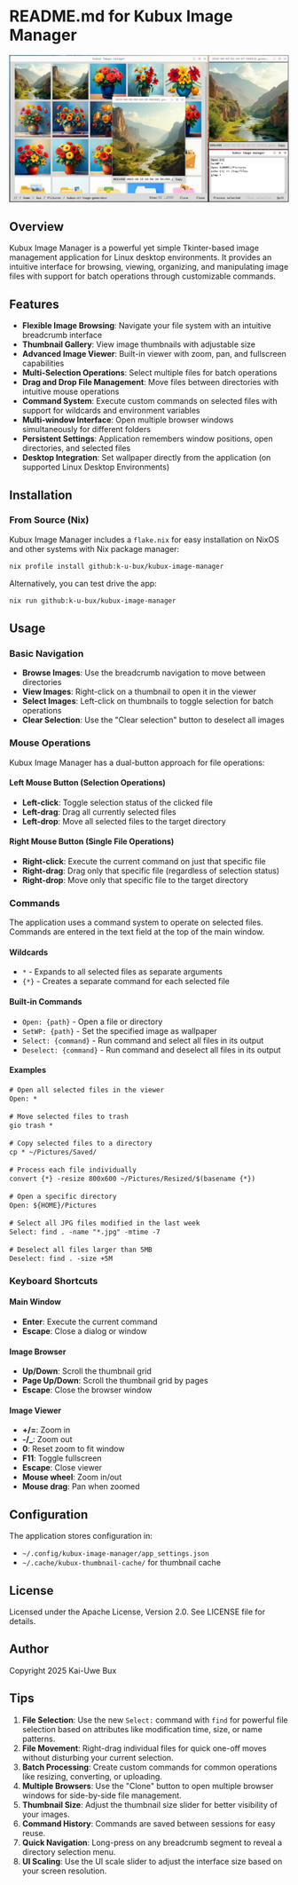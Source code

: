 # README.md for Kubux Image Manager

![Kubux Image Manager](screenshots/all-windows.png)

## Overview

Kubux Image Manager is a powerful yet simple Tkinter-based image management application for Linux desktop environments. It provides an intuitive interface for browsing, viewing, organizing, and manipulating image files with support for batch operations through customizable commands.

## Features

- **Flexible Image Browsing**: Navigate your file system with an intuitive breadcrumb interface
- **Thumbnail Gallery**: View image thumbnails with adjustable size
- **Advanced Image Viewer**: Built-in viewer with zoom, pan, and fullscreen capabilities
- **Multi-Selection Operations**: Select multiple files for batch operations
- **Drag and Drop File Management**: Move files between directories with intuitive mouse operations
- **Command System**: Execute custom commands on selected files with support for wildcards and environment variables
- **Multi-window Interface**: Open multiple browser windows simultaneously for different folders
- **Persistent Settings**: Application remembers window positions, open directories, and selected files
- **Desktop Integration**: Set wallpaper directly from the application (on supported Linux Desktop Environments)

## Installation

### From Source (Nix)

Kubux Image Manager includes a `flake.nix` for easy installation on NixOS and other systems with Nix package manager:

```bash
nix profile install github:k-u-bux/kubux-image-manager
```

Alternatively, you can test drive the app:

```bash
nix run github:k-u-bux/kubux-image-manager
```

## Usage

### Basic Navigation

- **Browse Images**: Use the breadcrumb navigation to move between directories
- **View Images**: Right-click on a thumbnail to open it in the viewer
- **Select Images**: Left-click on thumbnails to toggle selection for batch operations
- **Clear Selection**: Use the "Clear selection" button to deselect all images

### Mouse Operations

Kubux Image Manager has a dual-button approach for file operations:

#### Left Mouse Button (Selection Operations)
- **Left-click**: Toggle selection status of the clicked file
- **Left-drag**: Drag all currently selected files
- **Left-drop**: Move all selected files to the target directory

#### Right Mouse Button (Single File Operations)
- **Right-click**: Execute the current command on just that specific file
- **Right-drag**: Drag only that specific file (regardless of selection status)
- **Right-drop**: Move only that specific file to the target directory

### Commands

The application uses a command system to operate on selected files. Commands are entered in the text field at the top of the main window.

#### Wildcards

- `*` - Expands to all selected files as separate arguments
- `{*}` - Creates a separate command for each selected file

#### Built-in Commands

- `Open: {path}` - Open a file or directory
- `SetWP: {path}` - Set the specified image as wallpaper
- `Select: {command}` - Run command and select all files in its output
- `Deselect: {command}` - Run command and deselect all files in its output

#### Examples

```
# Open all selected files in the viewer
Open: *

# Move selected files to trash
gio trash *

# Copy selected files to a directory
cp * ~/Pictures/Saved/

# Process each file individually
convert {*} -resize 800x600 ~/Pictures/Resized/$(basename {*})

# Open a specific directory
Open: ${HOME}/Pictures

# Select all JPG files modified in the last week
Select: find . -name "*.jpg" -mtime -7

# Deselect all files larger than 5MB
Deselect: find . -size +5M
```

### Keyboard Shortcuts

#### Main Window
- **Enter**: Execute the current command
- **Escape**: Close a dialog or window

#### Image Browser
- **Up/Down**: Scroll the thumbnail grid
- **Page Up/Down**: Scroll the thumbnail grid by pages
- **Escape**: Close the browser window

#### Image Viewer
- **+/=**: Zoom in
- **-/_**: Zoom out
- **0**: Reset zoom to fit window
- **F11**: Toggle fullscreen
- **Escape**: Close viewer
- **Mouse wheel**: Zoom in/out
- **Mouse drag**: Pan when zoomed

## Configuration

The application stores configuration in:
- `~/.config/kubux-image-manager/app_settings.json`
- `~/.cache/kubux-thumbnail-cache/` for thumbnail cache

## License

Licensed under the Apache License, Version 2.0. See LICENSE file for details.

## Author

Copyright 2025 Kai-Uwe Bux

## Tips

1. **File Selection**: Use the new `Select:` command with `find` for powerful file selection based on attributes like modification time, size, or name patterns.
2. **File Movement**: Right-drag individual files for quick one-off moves without disturbing your current selection.
3. **Batch Processing**: Create custom commands for common operations like resizing, converting, or uploading.
4. **Multiple Browsers**: Use the "Clone" button to open multiple browser windows for side-by-side file management.
5. **Thumbnail Size**: Adjust the thumbnail size slider for better visibility of your images.
6. **Command History**: Commands are saved between sessions for easy reuse.
7. **Quick Navigation**: Long-press on any breadcrumb segment to reveal a directory selection menu.
8. **UI Scaling**: Use the UI scale slider to adjust the interface size based on your screen resolution.
